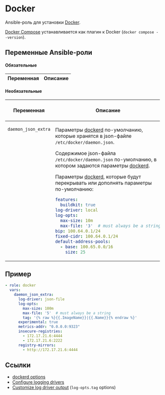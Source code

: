 # Docker

Ansible-роль для установки [Docker](https://docs.docker.com/engine/install/).

[Docker Compose](https://docs.docker.com/compose/) устанавливается как плагин к Docker (`docker compose --version`).

## Переменные Ansible-роли

#### Обязательные

| Переменная | Описание |
| --- | --- |  

#### Необязательные

<table>
<thead>
<th>
Переменная
</th>
<th>
Описание
</th>
<th>
Значение по-умолчанию
</th>
</thead>
<tbody>

<tr>

<td valign="top">

`daemon_json_extra`

</td>
<td valign="top">

Параметры [dockerd](https://docs.docker.com/engine/reference/commandline/dockerd/) по-умолчанию,
которые хранятся в json-файле `/etc/docker/daemon.json`.

Содержимое json-файла `/etc/docker/daemon.json` по-умолчанию, в котором задаются параметры
[dockerd](https://docs.docker.com/engine/reference/commandline/dockerd/).

Параметры [dockerd](https://docs.docker.com/engine/reference/commandline/dockerd/),
которые будут перекрывать или дополнять параметры по-умолчанию:

```yaml
features:
  buildkit: true
log-driver: local
log-opts:
  max-size: 10m
  max-file: '3'  # must always be a string
bip: 100.64.0.1/24
fixed-cidr: 100.64.0.1/24
default-address-pools:
  - base: 100.65.0.0/16
    size: 25
```

</td>

<td valign="top">

`{}`

</td>

</tr>

</tbody>
</table>

## Пример

```yaml
- role: docker
  vars:
    daemon_json_extra:
      log-driver: json-file
      log-opts:
        max-size: 100m
        max-file: '5'  # must always be a string
        tag: '{% raw %}{{.ImageName}}|{{.Name}}{% endraw %}'
      experimental: true
      metrics-addr: "0.0.0.0:9323"
      insecure-registries:
        - 172.17.21.6:4444
        - 172.17.21.6:2222
      registry-mirrors:
        - http://172.17.21.6:4444
```

## Ссылки

* [dockerd options](https://docs.docker.com/engine/reference/commandline/dockerd/)
* [Configure logging drivers](https://docs.docker.com/config/containers/logging/configure/)
* [Customize log driver output](https://docs.docker.com/config/containers/logging/log_tags/) (`log-opts.tag` options)
